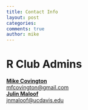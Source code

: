 ```yaml
---
title: Contact Info
layout: post
categories:
comments: true
author: mike
---
```


# R Club Admins

<div class="quicklinks">
  <div class="two-col">
    <a href="mailto:&#109;&#102;&#099;&#111;&#118;&#105;&#110;&#103;&#116;&#111;&#110;&#064;&#103;&#109;&#097;&#105;&#108;&#046;&#099;&#111;&#109;?Subject=R%20Club"><aside class="hover"><strong>Mike Covington</strong><br>&#109;&#102;&#099;&#111;&#118;&#105;&#110;&#103;&#116;&#111;&#110;&#064;&#103;&#109;&#097;&#105;&#108;&#046;&#099;&#111;&#109;</aside></a>
    <a href="mailto:&#106;&#110;&#109;&#097;&#108;&#111;&#111;&#102;&#064;&#117;&#099;&#100;&#097;&#118;&#105;&#115;&#046;&#101;&#100;&#117;?Subject=R%20Club"><aside class="hover"><strong>Julin Maloof</strong><br>&#106;&#110;&#109;&#097;&#108;&#111;&#111;&#102;&#064;&#117;&#099;&#100;&#097;&#118;&#105;&#115;&#046;&#101;&#100;&#117;</aside></a>
  </div>
</div>
